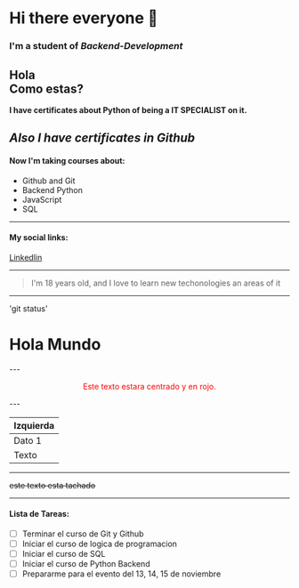 # Hi there everyone 🙌
### I'm a student of ***Backend-Development***
Hola  
Como estas?
---
**I have certificates about Python of being a IT SPECIALIST on it.**

*Also I have certificates in Github*
---

#### Now I'm taking courses about: 
- Github and Git
- Backend Python
- JavaScript
- SQL

---

#### My social links:
[Linkedlin](https://www.linkedin.com/in/ramirofordev01?lipi=urn%3Ali%3Apage%3Ad_flagship3_profile_view_base_contact_details%3BK9%2FUEakbSUCLXgBPr%2FWFkg%3D%3D)

---

> I'm 18 years old, and I love to learn new techonologies an areas of it

---

'git status'

<html>
  <head>
    <title>Ejemplo</title>
  </head>
  <body>
    <h1>Hola Mundo</h1>
  </body>
</html>
---

<p style="text-align: center; color: red;">Este texto estara centrado y en rojo.</p>
---

| Izquierda |
| :---      |
| Dato 1    |
| Texto     |

---  

~~este texto esta tachado~~

---
#### Lista de Tareas:
- [ ] Terminar el curso de Git y Github
- [ ] Iniciar el curso de logica de programacion
- [ ] Iniciar el curso de SQL
- [ ] Iniciar el curso de Python Backend
- [ ] Prepararme para el evento del 13, 14, 15 de noviembre
